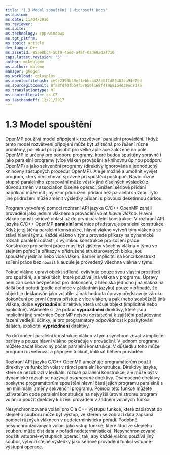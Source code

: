 ```yaml
---
title: "1.3 Model spouštění | Microsoft Docs"
ms.custom: 
ms.date: 11/04/2016
ms.reviewer: 
ms.suite: 
ms.technology: cpp-windows
ms.tgt_pltfrm: 
ms.topic: article
dev_langs: C++
ms.assetid: 85ae8bc4-5bf0-45e0-a45f-02de9adaf716
caps.latest.revision: "5"
author: mikeblome
ms.author: mblome
manager: ghogen
ms.workload: cplusplus
ms.openlocfilehash: ce9c2398b38effebbca428c811d86481ca94e7cd
ms.sourcegitcommit: 8fa8fdf0fbb4f57950f1e8f4f9b81b4d39ec7d7a
ms.translationtype: MT
ms.contentlocale: cs-CZ
ms.lasthandoff: 12/21/2017
---
```

# <a name="13-execution-model"></a>1.3 Model spouštění
OpenMP používá model připojení k rozvětvení paralelní provádění. I když tento model rozvětvení připojení může být užitečná pro řešení různé problémy, poněkud přizpůsobit pro velké aplikace založené na pole. OpenMP je určený pro podporu programy, které budou spuštěny správně i jako paralelní programy (více vláken provádění a knihovnu úplnou podporu OpenMP) a jako sekvenční programy (direktivy ignorována a jednoduchý knihovny zástupných procedur OpenMP). Ale je možné a umožnit vyvíjet program, který není chovat správně při spuštění postupně. Navíc různé stupně paralelního zpracování může vést k jiné číselných výsledků z důvodu změn v association číselné operací. Snížení sériové přidání například může mít jiný vzor přidružení přidání než paralelní snížení. Tyto jiné přidružení může změnit výsledky přidání s plovoucí desetinnou čárkou.  
  
 Program vytvořený pomocí rozhraní API jazyka C/C++ OpenMP zahájí provádění jako jedním vláknem a provádění volat *hlavní vlákno*. Hlavní vlákno spustí sériové oblast až do první paralelní konstrukce. V rozhraní API jazyka C/C++ OpenMP **paralelní** směrnice představuje paralelní konstrukce. Když je zjištěna paralelní konstrukce, hlavní vlákno vytvoří tým vláken a se stává hlavní týmu. Každé vlákno v týmu provede příkazy na dynamické rozsah paralelní oblasti, s výjimkou konstrukce pro sdílení práce. Konstrukce pro sdílení práce musí být zjištěny všechny vlákna v týmu ve stejném pořadí a příkazy v přidružené strukturovaných bloku jsou spouštěny jedním nebo více vláken. Barrier implicitní na konci konstrukt sdílení práce bez `nowait` klauzule je provedený všechna vlákna v týmu.  
  
 Pokud vlákno upraví objekt sdílené, ovlivňuje pouze svou vlastní prostředí pro spuštění, ale také těch, které používá jiná vlákna v programu. Úpravy není zaručena bezpečnost pro dokončení, z hlediska jednoho jiná vlákna na další bod pořadí (podle definice v základním jazyku) pouze v případě, že objekt je deklarován jako volatile. Jinak hodnota úpravy představuje záruku dokončení po první úprava přístup z více vláken, a pak (nebo souběžně) jiná vlákna, dojde **vyprázdnění** direktiva, která určuje objekt (implicitně nebo explicitně). Všimněte si, že pokud **vyprázdnění** direktivy, které jsou implicitní jiné směrnice OpenMP nejsou dostatečná k zajištění požadované řazení vedlejší účinky, je pro programátory odpovědnost k poskytování dalších, explicitní  **vyprázdnění** direktivy.  
  
 Po dokončení paralelní konstrukce vláken v týmu synchronizovat v implicitní bariéry a pouze hlavní vlákno pokračuje v provádění. V jednom programu můžete zadat libovolný počet paralelní konstrukce. V důsledku toho může program rozvětvovat a připojení tolikrát, kolikrát během provádění.  
  
 Rozhraní API jazyka C/C++ OpenMP umožňuje programátorům použít direktivy ve funkcích volat v rámci paralelní konstrukce. Direktivy jazyka, které se nezobrazí v lexikální rozsah paralelní konstrukce, ale může být v dynamické rozsah se nazývají *osamocené* direktivy. Osamocené direktivy poskytne programátorům spouštění hlavní části jejich programu paralelně s jen minimální změny sekvenční programu. Pomocí této funkce můžete uživatelům code paralelní konstrukce na nejvyšší úrovni stromu program volání a použít direktivy k řízení provádění v žádném volaných funkcí.  
  
 Nesynchronizované volání pro C a C++ výstupu funkce, které zapisovat do stejného souboru může být výstup, ve kterém se zobrazí data zapsaná pomocí různých vláknech v nedeterministická pořadí. Podobně nesynchronizovaných volání jako vstup funkce, které čtou ze stejného souboru může číst data v pořadí nedeterministická. Nesynchronizované použití vstupně-výstupních operací, tak, aby každé vlákno používá jiný soubor, vytvoří stejné výsledky jako sériové provádění funkcí vstupně-výstupní operace.